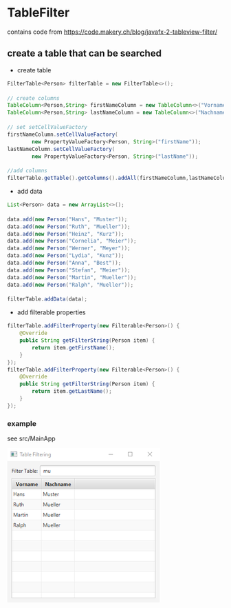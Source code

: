 # TableFilter

contains code from https://code.makery.ch/blog/javafx-2-tableview-filter/

## create a table that can be searched

- create table
````java
FilterTable<Person> filterTable = new FilterTable<>();

// create columns
TableColumn<Person,String> firstNameColumn = new TableColumn<>("Vorname");
TableColumn<Person,String> lastNameColumn = new TableColumn<>("Nachname");

// set setCellValueFactory
firstNameColumn.setCellValueFactory(
        new PropertyValueFactory<Person, String>("firstName"));
lastNameColumn.setCellValueFactory(
        new PropertyValueFactory<Person, String>("lastName"));

//add columns
filterTable.getTable().getColumns().addAll(firstNameColumn,lastNameColumn);
````

- add data
````java
List<Person> data = new ArrayList<>();

data.add(new Person("Hans", "Muster"));
data.add(new Person("Ruth", "Mueller"));
data.add(new Person("Heinz", "Kurz"));
data.add(new Person("Cornelia", "Meier"));
data.add(new Person("Werner", "Meyer"));
data.add(new Person("Lydia", "Kunz"));
data.add(new Person("Anna", "Best"));
data.add(new Person("Stefan", "Meier"));
data.add(new Person("Martin", "Mueller"));
data.add(new Person("Ralph", "Mueller"));

filterTable.addData(data);
````

- add filterable properties
````java
filterTable.addFilterProperty(new Filterable<Person>() {
    @Override
    public String getFilterString(Person item) {
        return item.getFirstName();
    }
});
filterTable.addFilterProperty(new Filterable<Person>() {
    @Override
    public String getFilterString(Person item) {
        return item.getLastName();
    }
});
````

### example

see src/MainApp

![image that shows the GUI of MainApp](https://raw.githubusercontent.com/stefan-schlagh/javafx_TableFilter/master/TableFilter.png)